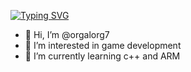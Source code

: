 <a href="https://git.io/typing-svg"><img src="https://readme-typing-svg.demolab.com?font=Nikea+Sans+Font&weight=800&size=30&pause=1000&random=false&width=435&lines=HI+my+name+is+nehad++%F0%9F%8E%B6" alt="Typing SVG" /></a>
- 👋 Hi, I’m @orgalorg7
- 👀 I’m interested in game development
- 🌱 I’m currently learning c++ and ARM



<!---
orgalorg7/orgalorg7 is a ✨ special ✨ repository because its `README.md` (this file) appears on your GitHub profile.
You can click the Preview link to take a look at your changes.
--->
